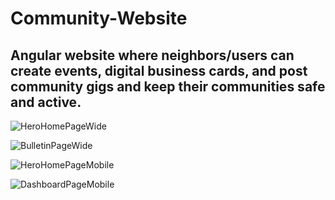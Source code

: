 # Community-Website
## Angular website where neighbors/users can create events, digital business cards, and post community gigs and keep their communities safe and active.

![HeroHomePageWide](https://user-images.githubusercontent.com/52689415/178136086-e83fbec7-cd29-46fb-b966-f7a27d236e33.jpg)

![BulletinPageWide](https://user-images.githubusercontent.com/52689415/178136251-90f0e6e3-8bc1-42fa-b18e-8d8f38c171c7.jpg)

![HeroHomePageMobile](https://user-images.githubusercontent.com/52689415/178136225-7069145d-9c15-4713-8884-5d6fa90b6c4d.jpg)

![DashboardPageMobile](https://user-images.githubusercontent.com/52689415/178136213-5a587b2b-6a82-4c7d-8eeb-3fe794388f1d.jpg)
